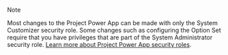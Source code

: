 > [!NOTE]
> Most changes to the Project Power App can be made with only the System Customizer security role. Some changes such as configuring the Option Set require that you have privileges that are part of the System Administrator security role. [Learn more about Project Power App security roles](project-for-the-web-security-roles.md).
